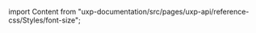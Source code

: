 
import Content from "uxp-documentation/src/pages/uxp-api/reference-css/Styles/font-size";

<Content query="product=xd"/>
